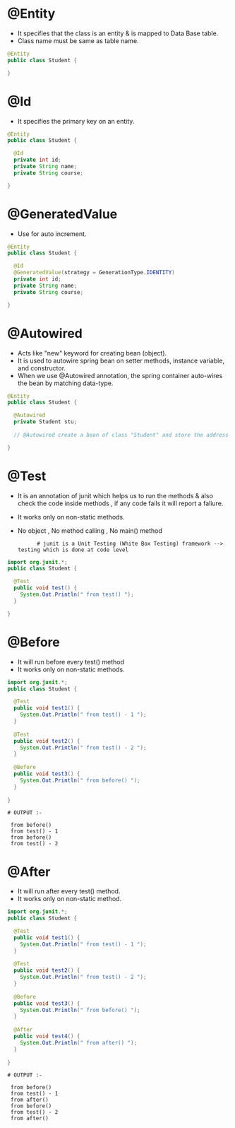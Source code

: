 # @Entity

- It specifies that the class is an entity & is mapped to Data Base table.
- Class name must be same as table name.

```java
@Entity
public class Student {

}
```

# @Id

- It specifies the primary key on an entity.

```java
@Entity
public class Student {

  @Id
  private int id;
  private String name;
  private String course;

}
```

# @GeneratedValue

- Use for auto increment.

```java
@Entity
public class Student {

  @Id
  @GeneratedValue(strategy = GenerationType.IDENTITY)
  private int id;
  private String name;
  private String course;

}
```

# @Autowired

- Acts like "new" keyword for creating bean (object).
- It is used to autowire spring bean on setter methods, instance variable, and constructor.
- When we use @Autowired annotation, the spring container auto-wires the bean by matching data-type.

```java
@Entity
public class Student {

  @Autowired
  private Student stu;
  
  // @Autowired create a bean of class "Student" and store the address in "stu"

}
```

# @Test

- It is an annotation of junit which helps us to run the methods & also check the code inside methods , if any code fails it will report a faliure.
- It works only on non-static methods.
- No object , No method calling , No main() method

            # junit is a Unit Testing (White Box Testing) framework --> testing which is done at code level 

```java
import org.junit.*;
public class Student {

  @Test
  public void test() {
    System.Out.Println(" from test() ");
  }

}
```

# @Before

- It will run before every test() method
- It works only on non-static methods.

```java
import org.junit.*;
public class Student {

  @Test
  public void test1() {
    System.Out.Println(" from test() - 1 ");
  }
  
  @Test
  public void test2() {
    System.Out.Println(" from test() - 2 ");
  }
  
  @Before
  public void test3() {
    System.Out.Println(" from before() ");
  }
  
}

```

    # OUTPUT :-

     from before()
     from test() - 1
     from before()
     from test() - 2


# @After

- It will run after every test() method.
- It works only on non-static method.

```java
import org.junit.*;
public class Student {

  @Test
  public void test1() {
    System.Out.Println(" from test() - 1 ");
  }
  
  @Test
  public void test2() {
    System.Out.Println(" from test() - 2 ");
  }
  
  @Before
  public void test3() {
    System.Out.Println(" from before() ");
  }
  
  @After
  public void test4() {
    System.Out.Println(" from after() ");
  }
  
}
```

    # OUTPUT :-

     from before()
     from test() - 1
     from after()
     from before()
     from test() - 2
     from after()






